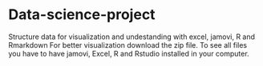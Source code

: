 # Data-science-project
Structure data for visualization and undestanding with excel, jamovi, R and Rmarkdown
For better visualization download the zip file. To see all files you have to have jamovi, Excel, R and Rstudio installed in your computer.
